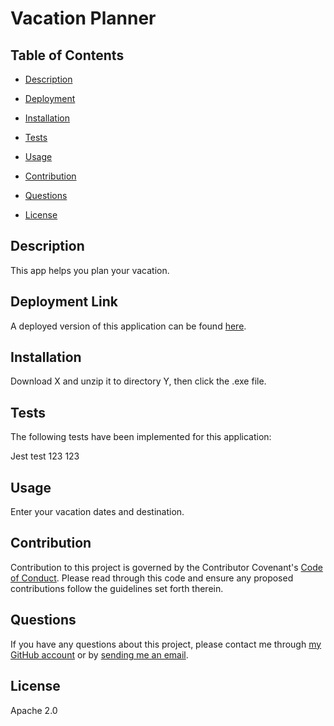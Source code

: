 # Vacation Planner
## Table of Contents

* [Description](#description)

* [Deployment](<#deployment>)
* [Installation](#installation)

* [Tests](<#tests>)
* [Usage](#usage)

* [Contribution](#contribution)
* [Questions](#questions)
* [License](#license)


## Description

This app helps you plan your vacation.

## Deployment Link

A deployed version of this application can be found [here](https://www.google.com/).

## Installation

Download X and unzip it to directory Y, then click the .exe file.

## Tests

The following tests have been implemented for this application:

Jest test 123 123

## Usage

Enter your vacation dates and destination.

## Contribution

Contribution to this project is governed by the Contributor Covenant's [Code of Conduct](https://www.contributor-covenant.org/version/2/1/code_of_conduct/). Please read through this code and ensure any proposed contributions follow the guidelines set forth therein.

## Questions

If you have any questions about this project, please contact me through [my GitHub account](https://github.com/dingdongdummyprofile) or by [sending me an email](mailto:dingdongdummyemail@dingdongdummy.com).

## License

Apache 2.0
